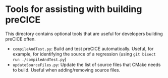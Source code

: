 # Tools for assisting with building preCICE

This directory contains optional tools that are useful for developers
building preCICE often.

- `compileAndTest.py`: Build and test preCICE automatically.
  Useful, for example, for identifying the source of a regression (using `git bisect run ./compileAndTest.py`)
- `updateSourceFiles.py`: Update the list of source files that CMake needs to build.
  Useful when adding/removing source files.
